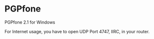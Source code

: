 # PGPfone
 PGPfone 2.1 for Windows

For Internet usage, you have to open UDP Port 4747, IIRC,
in your router.
